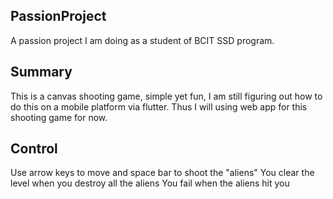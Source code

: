 ## PassionProject
A passion project I am doing as a student of BCIT SSD program.

## Summary
This is a canvas shooting game, simple yet fun, I am still figuring out how to do this on a mobile platform via flutter.
Thus I will using web app for this shooting game for now.

## Control
Use arrow keys to move and space bar to shoot the "aliens"
You clear the level when you destroy all the aliens
You fail when the aliens hit you


